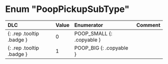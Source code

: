 # Enum "PoopPickupSubType"
|DLC|Value|Enumerator|Comment|
|:--|:--|:--|:--|
|[ ](#){: .rep .tooltip .badge }|0 |POOP_SMALL {: .copyable } |  | 
|[ ](#){: .rep .tooltip .badge }|1 |POOP_BIG {: .copyable } |  | 
